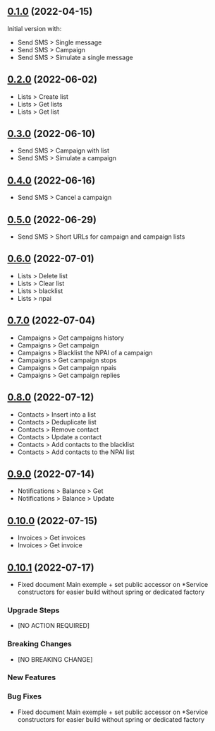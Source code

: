## [0.1.0](https://github.com/kisscool62/io.nagurea.smsupsdk/compare/2bda7c584bd4d05b37b68d911ae9a03e21509e68...v0.1.0) (2022-04-15)

Initial version with:
* Send SMS > Single message
* Send SMS > Campaign
* Send SMS > Simulate a single message

## [0.2.0](https://github.com/kisscool62/io.nagurea.smsupsdk/compare/v0.1.0...v0.2.0) (2022-06-02)

* Lists > Create list
* Lists > Get lists
* Lists > Get list

## [0.3.0](https://github.com/kisscool62/io.nagurea.smsupsdk/compare/v0.2.0...v0.3.0) (2022-06-10)

* Send SMS > Campaign with list
* Send SMS > Simulate a campaign

## [0.4.0](https://github.com/kisscool62/io.nagurea.smsupsdk/compare/v0.3.0...v0.4.0) (2022-06-16)
* Send SMS > Cancel a campaign

## [0.5.0](https://github.com/kisscool62/io.nagurea.smsupsdk/compare/v0.4.0...v0.5.0) (2022-06-29)
* Send SMS > Short URLs for campaign and campaign lists

## [0.6.0](https://github.com/kisscool62/io.nagurea.smsupsdk/compare/v0.5.0...v0.6.0) (2022-07-01)
* Lists > Delete list
* Lists > Clear list
* Lists > blacklist
* Lists > npai

## [0.7.0](https://github.com/kisscool62/io.nagurea.smsupsdk/compare/v0.6.0...v0.7.0) (2022-07-04)
* Campaigns > Get campaigns history
* Campaigns > Get campaign
* Campaigns > Blacklist the NPAI of a campaign
* Campaigns > Get campaign stops
* Campaigns > Get campaign npais
* Campaigns > Get campaign replies

## [0.8.0](https://github.com/kisscool62/io.nagurea.smsupsdk/compare/v0.7.0...v0.8.0) (2022-07-12)
* Contacts > Insert into a list
* Contacts > Deduplicate list
* Contacts > Remove contact
* Contacts > Update a contact
* Contacts > Add contacts to the blacklist
* Contacts > Add contacts to the NPAI list

## [0.9.0](https://github.com/kisscool62/io.nagurea.smsupsdk/compare/v0.8.0...v0.9.0) (2022-07-14)
* Notifications > Balance > Get
* Notifications > Balance > Update

## [0.10.0](https://github.com/kisscool62/io.nagurea.smsupsdk/compare/v0.9.0...v0.10.0) (2022-07-15)
* Invoices > Get invoices
* Invoices > Get invoice

## [0.10.1](https://github.com/kisscool62/io.nagurea.smsupsdk/compare/v0.10.0...v0.10.1) (2022-07-17)
* Fixed document Main exemple + set public accessor on *Service constructors for easier build without spring or dedicated factory

### Upgrade Steps
* [NO ACTION REQUIRED]

### Breaking Changes
* [NO BREAKING CHANGE]

### New Features


### Bug Fixes
* Fixed document Main exemple + set public accessor on *Service constructors for easier build without spring or dedicated factory
 